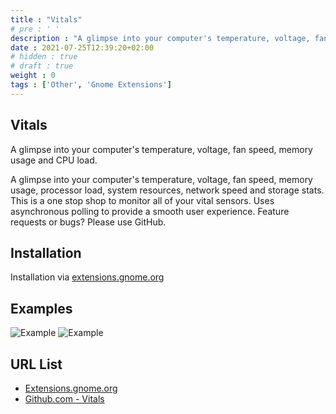 ```yaml
---
title : "Vitals"
# pre : ' '
description : "A glimpse into your computer's temperature, voltage, fan speed, memory usage and CPU load."
date : 2021-07-25T12:39:20+02:00
# hidden : true
# draft : true
weight : 0
tags : ['Other', 'Gnome Extensions']
---
```


## Vitals

A glimpse into your computer's temperature, voltage, fan speed, memory usage and CPU load.

A glimpse into your computer's temperature, voltage, fan speed, memory usage, processor load, system resources, network speed and storage stats. This is a one stop shop to monitor all of your vital sensors. Uses asynchronous polling to provide a smooth user experience. Feature requests or bugs? Please use GitHub.

## Installation

Installation via [extensions.gnome.org](https://extensions.gnome.org/extension/1460/vitals/)

## Examples

![Example](images/example.png)
![Example](images/example2.png)

## URL List

- [Extensions.gnome.org](https://extensions.gnome.org/extension/1460/vitals/)
- [Github.com - Vitals](https://github.com/corecoding/Vitals)
